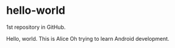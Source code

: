 # hello-world
1st repository in GitHub.

Hello, world. This is Alice Oh trying to learn Android development.

